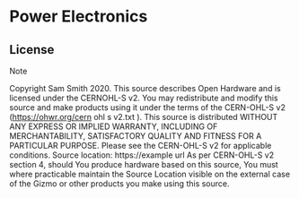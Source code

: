 # Power Electronics

## License

> [!NOTE]
Copyright Sam Smith 2020.
This source describes Open Hardware and is licensed under the CERNOHL-S v2.
You may redistribute and modify this source and make products using it
under the terms of the CERN-OHL-S v2
(https://ohwr.org/cern ohl s v2.txt ).
This source is distributed WITHOUT ANY EXPRESS OR IMPLIED
WARRANTY, INCLUDING OF MERCHANTABILITY, SATISFACTORY
QUALITY AND FITNESS FOR A PARTICULAR PURPOSE. Please see
the CERN-OHL-S v2 for applicable conditions.
Source location: https://example url
As per CERN-OHL-S v2 section 4, should You produce hardware based
on this source, You must where practicable maintain the Source Location
visible on the external case of the Gizmo or other products you make using
this source.
